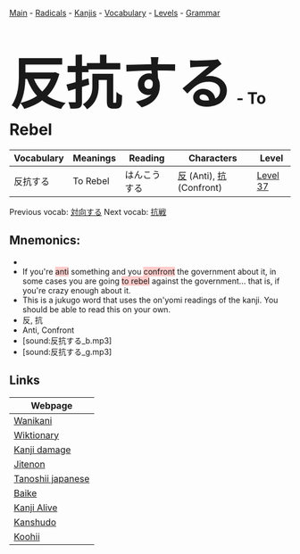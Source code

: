 <style> bigfont {font-size: 100px}</style>
[Main](../README.md) -
[Radicals](../radicals.md) -
[Kanjis](../kanjis.md) -
[Vocabulary](../vocabulary.md) -
[Levels](../levels.md) -
[Grammar](../grammar.md)
# <bigfont> 反抗する</bigfont> - To Rebel 

| Vocabulary | Meanings | Reading | Characters | Level |
| --- | --- | --- | --- | --- |
| 反抗する | To Rebel | はんこうする |  [反](../kanjis/反.md) (Anti), [抗](../kanjis/抗.md) (Confront) | [Level 37](../levels/wk_level37.md) |

Previous vocab: [対向する](対向する.md) Next vocab: [抗戦](抗戦.md) 

## Mnemonics:

* 
* If you're <span style="background-color:#ffcccb"> anti</span> something and you <span style="background-color:#ffcccb"> confront</span> the government about it, in some cases you are going <span style="background-color:#ffcccb"> to rebel</span> against the government... that is, if you're crazy enough about it.
* This is a jukugo word that uses the on'yomi readings of the kanji. You should be able to read this on your own.
* 反, 抗
* Anti, Confront
* [sound:反抗する_b.mp3]
* [sound:反抗する_g.mp3]


## Links 

| Webpage |
| --- |
| [Wanikani          ](https://www.wanikani.com/kanji/反抗する) |
| [Wiktionary        ](https://en.wiktionary.org/wiki/反抗する) |
| [Kanji damage      ](http://www.kanjidamage.com/kanji/search?utf8=✓&q=反抗する) |
| [Jitenon           ](https://jitenon.com/kanji/反抗する) |
| [Tanoshii japanese ](https://www.tanoshiijapanese.com/dictionary/kanji.cfm?k=反抗する) |
| [Baike             ](https://baike.baidu.com/item/反抗する) |
| [Kanji Alive       ](https://app.kanjialive.com/反抗する) |
| [Kanshudo          ](https://www.kanshudo.com/searchmn?q=反抗する) |
| [Koohii            ](https://kanji.koohii.com/study/kanji/反抗する) |
